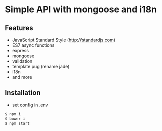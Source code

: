 # Simple API with mongoose and i18n

## Features
- JavaScript Standard Style (http://standardjs.com)
- ES7 async functions
- express
- mongoose
- validation
- template pug (rename jade)
- i18n
- and more

## Installation
- set config in .env
```bash
$ npm i
$ bower i
$ npm start
```
